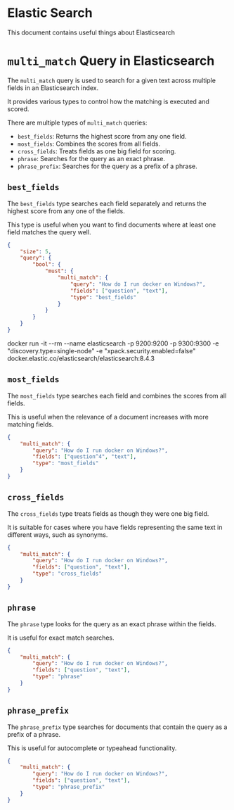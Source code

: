 # Elastic Search 

This document contains useful things about Elasticsearch

# `multi_match` Query in Elasticsearch

The `multi_match` query is used to search for a given text across multiple fields in an Elasticsearch index.

It provides various types to control how the matching is executed and scored. 

There are multiple types of `multi_match` queries:

- `best_fields`: Returns the highest score from any one field.
- `most_fields`: Combines the scores from all fields.
- `cross_fields`: Treats fields as one big field for scoring.
- `phrase`: Searches for the query as an exact phrase.
- `phrase_prefix`: Searches for the query as a prefix of a phrase.


## `best_fields`

The `best_fields` type searches each field separately and returns the highest score from any one of the fields.

This type is useful when you want to find documents where at least one field matches the query well.


```json
{
    "size": 5,
    "query": {
        "bool": {
            "must": {
                "multi_match": {
                    "query": "How do I run docker on Windows?",
                    "fields": ["question", "text"],
                    "type": "best_fields"
                }
            }
        }
    }
}
```
docker run -it --rm --name elasticsearch -p 9200:9200 -p 9300:9300 -e "discovery.type=single-node" -e "xpack.security.enabled=false" docker.elastic.co/elasticsearch/elasticsearch:8.4.3

## `most_fields`

The `most_fields` type searches each field and combines the scores from all fields.

This is useful when the relevance of a document increases with more matching fields.

```json
{
    "multi_match": {
        "query": "How do I run docker on Windows?",
        "fields": ["question^4", "text"],
        "type": "most_fields"
    }
}
```

## `cross_fields`

The `cross_fields` type treats fields as though they were one big field.

It is suitable for cases where you have fields representing the same text in different ways, such as synonyms.

```json
{
    "multi_match": {
        "query": "How do I run docker on Windows?",
        "fields": ["question", "text"],
        "type": "cross_fields"
    }
}
```

## `phrase`

The `phrase` type looks for the query as an exact phrase within the fields.

It is useful for exact match searches.

```json
{
    "multi_match": {
        "query": "How do I run docker on Windows?",
        "fields": ["question", "text"],
        "type": "phrase"
    }
}
```

## `phrase_prefix`

The `phrase_prefix` type searches for documents that contain the query as a prefix of a phrase.

This is useful for autocomplete or typeahead functionality.


```json
{
    "multi_match": {
        "query": "How do I run docker on Windows?",
        "fields": ["question", "text"],
        "type": "phrase_prefix"
    }
}
```